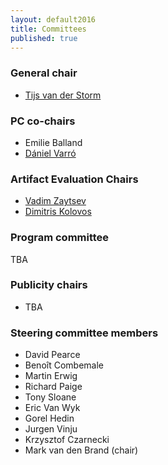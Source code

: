 ```yaml
---
layout: default2016
title: Committees
published: true
---
```


### General chair

* [Tijs van der Storm](http://homepages.cwi.nl/~storm)

### PC co-chairs

* Emilie Balland
* [D&aacute;niel Varr&oacute;](http://home.mit.bme.hu/~varro/)

### Artifact Evaluation Chairs

* [Vadim Zaytsev](http://www.grammarware.net)
* [Dimitris Kolovos](https://www-users.cs.york.ac.uk/dkolovos/)

### Program committee

TBA

### Publicity chairs

* TBA

### Steering committee members

* David Pearce
* Benoît Combemale
* Martin Erwig 
* Richard Paige
* Tony Sloane 
* Eric Van Wyk
* Gorel Hedin
* Jurgen Vinju
* Krzysztof Czarnecki 
* Mark van den Brand (chair)
